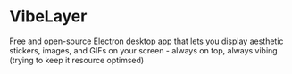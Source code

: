 # VibeLayer
Free and open-source Electron desktop app that lets you display aesthetic stickers, images, and GIFs on your screen - always on top, always vibing (trying to keep it resource optimsed)
